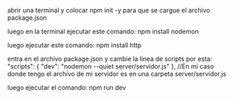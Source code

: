abrir una terminal y colocar
npm init -y
para que se cargue el archivo package.json

luego en la terminal ejecutar este comando:
npm install nodemon


luego ejecutar este comando:
npm install http


entra en el archivo package.json y cambie la linea de scripts por esta:
"scripts": {
    "dev": "nodemon --quiet server/servidor.js"
},
//En mi caso donde tengo el archivo de mi servidor es en una carpeta server/servidor.js

luego ejecutar el comando:
npm run dev
